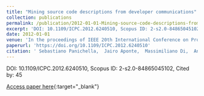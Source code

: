 ```yaml
---
title: "Mining source code descriptions from developer communications"
collection: publications
permalink: /publication/2012-01-01-Mining-source-code-descriptions-from-developer-communications
excerpt: 'DOI: 10.1109/ICPC.2012.6240510, Scopus ID: 2-s2.0-84865045102, Cited by: 45'
date: 2012-01-01
venue: 'In the proceedings of IEEE 20th International Conference on Program Comprehension, ICPC 2012, Passau, Germany, June 11-13, 2012'
paperurl: 'https://doi.org/10.1109/ICPC.2012.6240510'
citation: ' Sebastiano Panichella,  Jairo Aponte,  Massimiliano Di,  Andrian Marcus,  Gerardo Canfora, &quot;Mining source code descriptions from developer communications.&quot; In the proceedings of IEEE 20th International Conference on Program Comprehension, ICPC 2012, Passau, Germany, June 11-13, 2012, 2012.'
---
```

DOI: 10.1109/ICPC.2012.6240510, Scopus ID: 2-s2.0-84865045102, Cited by: 45

[Access paper here](https://doi.org/10.1109/ICPC.2012.6240510){:target="_blank"}
